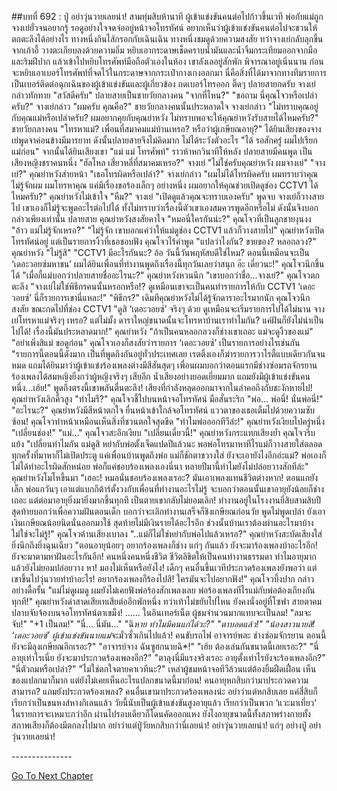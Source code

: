 ##บทที่ 692 : ปู่ อย่าวุ่นวายเลยน่า!
สามทุ่มสิบห้านาที ผู้เข้าแข่งขันคนต่อไปก้าวขึ้นเวที พ่อกับแม่ถูกจางเย่ยั่วจนอยากรู้
รอดูอย่างใจจดจ่ออยู่หน้าจอโทรทัศน์
อยากเห็นว่าผู้เข้าแข่งขันคนต่อไปจะชวนให้ตกตะลึงได้อย่างไร ทางหนึ่งกินไส้กรอกกับเฉินเฉิน
ทางหนึ่งชมดูด้วยความสงสัย
ทว่าจางเย่กลับลุกขึ้นจากเก้าอี้ วางตะเกียบลงด้วยความอิ่ม
หยิบเอากระดาษเช็ดคราบน้ำมันและน้ำจิ้มกระเทียมออกจากมือและริมฝีปาก
แล้วเข้าไปหยิบโทรศัพท์มือถือตัวเองในห้อง เขาลังเลอยู่สักพัก พิจารณาอยู่เนิ่นนาน
ก่อนจะหยิบเอาเบอร์โทรศัพท์ที่จดไว้ในกระดาษจากกระเป๋ากางเกงออกมา
นี่คือสิ่งที่ได้มาจากทางทีมรายการ เป็นเบอร์ติดต่อฉุกเฉินของผู้เข้าแข่งขันและผู้เกี่ยวข้อง
กดเบอร์โทรออก
ติ๊ดๆ ปลายสายกดรับ
จางเย่กล่าวทักทาย "สวัสดีครับ"
ปลายสายเป็นชายวัยกลางคน "จากที่ไหน?"
"ขอถาม นี่คุณโจวหรือเปล่าครับ?" จางเย่กล่าว
"ผมครับ คุณคือ?" ชายวัยกลางคนนั้นประหลาดใจ
จางเย่กล่าว "ไม่ทราบคุณอยู่กับคุณแม่หรือเปล่าครับ? ผมอยากคุยกับคุณย่าหวัง ไม่ทราบพอจะให้คุณย่าหวังรับสายได้ไหมครับ?"
ชายวัยกลางคน "โทรหาแม่? เพื่อนที่สมาคมแม่บ้านเหรอ? หรือว่าผู้เกษียณอายุ?" ได้ยินเสียงของจางเย่พูดจาค่อนข้างมีมารยาท ดังนั้นปลายสายจึงไม่คิดมาก ไม่ได้ระวังตัวอะไร "ได้ รอสักครู่ ผมไปเรียกแม่ก่อน" จากนั้นได้ยินเสียงเขา "แม่ แม่ โทรศัพท์"
ราวห้าหกวินาทีให้หลัง ปลายสายมีคนพูด
เป็นเสียงหญิงชราคนหนึ่ง "ฮัลโหล เสี่ยวหลี่ที่สมาคมเหรอ?"
จางเย่ "ไม่ใช่ครับคุณย่าหวัง ผมจางเย่"
"จางเย่?" คุณย่าหวังส่ายหน้า "เธอโทรผิดหรือเปล่า?"
จางเย่กล่าว "ผมไม่ได้โทรผิดครับ ผมทราบว่าคุณไม่รู้จักผม ผมโทรหาคุณ แค่มีเรื่องขอร้องเล็กๆ อย่างหนึ่ง ผมอยากให้คุณช่วยเปิดดูช่อง CCTV1 ได้ไหมครับ?"
คุณย่าหวังไม่เข้าใจ "หืม?"
จางเย่ "เปิดดูแล้วคุณจะทราบเองครับ"
พูดจบ จางเย่ก็วางสายไป เขาเองก็ไม่รู้จะพูดอะไรต่อไปได้ ทั้งไม่ทราบว่าเรื่องนี้ตัวเขาเองสมควรพูดอีกหรือไม่ ดังนั้นจึงบอกกล่าวเพียงเท่านั้น
ปลายสาย
คุณย่าหวังสงสัยคาใจ "หมอนี่ใครกันน่ะ?"
คุณโจวที่เป็นลูกชายงุนงง "อ้าว แม่ไม่รู้จักเหรอ?"
"ไม่รู้จัก เขาบอกแค่ว่าให้แม่ดูช่อง CCTV1 แล้วก็วางสายไป" คุณย่าหวังเปิดโทรทัศน์อยู่ แต่เป็นรายการงิ้วที่เธอชอบฟัง
คุณโจวไร้คำพูด "แปลว่าไงกัน? ขายของ? หลอกลวง?"
คุณย่าหวัง "ไม่รู้สิ"
"CCTV1 มีอะไรกันนะ? อ้อ วันนี้วันพฤหัสบดีใช่ไหม? ตอนนี้เหมือนจะเป็น ‘เดอะวอยซ์มหาชน’ ผมได้ยินเพื่อนที่ทำงานพูดถึงเรื่องนี้ทุกวันเลยว่าสนุก อ๊ะ เดี๋ยวนะ!" คุณโจวนึกขึ้นได้ "เมื่อกี้แม่บอกว่าปลายสายชื่ออะไรนะ?"
คุณย่าหวังหวนนึก "เขาบอกว่าชื่อ...จางเย่?"
คุณโจวตกตะลึง "จางเย่ไม่ใช่พิธีกรคนนั้นหรอกหรือ!? ดูเหมือนเขาจะเป็นคนทำรายการให้กับ CCTV1 ‘เดอะวอยซ์’ นี่ก็รายการเขานี่แหละ!"
"พิธีกร?" เดิมทีคุณย่าหวังไม่ได้รู้จักดาราอะไรมากนัก
คุณโจวนึกสงสัย ขณะกดไปที่ช่อง CCTV1 "ดูสิ ‘เดอะวอยซ์’ จริงๆ ด้วย ดูเหมือนจะเริ่มรายการไปได้ไม่นาน จางเย่โทรหาแม่จริงๆ เหรอ? แต่ไม่มั้ง ดาราใหญ่ขนาดนั้นจะโทรหาบ้านเราทำไมกัน? แค่ฝันก็ยังไม่น่าเป็นไปได้! เรื่องนี้มันประหลาดมาก!"
คุณย่าหวัง "ถ้าเป็นคนหลอกลวงก็ช่างเขาเถอะ แม่จะดูงิ้วของแม่"
"อย่าเพิ่งสิแม่ ขอดูก่อน" คุณโจวเองก็สงสัยว่ารายการ ‘เดอะวอยซ์’ เป็นรายการอย่างไรเช่นกัน "รายการนี้ตอนนี้ดังมาก เป็นที่พูดถึงกันอยู่ทั่วประเทศเลย เรตติ้งเองก็ฆ่ารายการวาไรตี้แบบเดียวกันจนหมด แถมได้ยินมาว่าผู้เข้าแข่งร้องเพลงต่างมีสีสันสุดๆ เพื่อนผมบอกว่าตอนแรกมีช่างซ่อมรถจักรยานร้องเพลงได้สมหญิงยิ่งกว่าผู้หญิงจริงๆ เสียอีก น้ำเสียงอย่างยอดเยี่ยมมาก แถมยังมีผู้เข้าแข่งขันคนหนึ่ง...เฮ้ย!" พูดถึงตรงนี้เขาพลันตื่นตะลึง! เสียงที่กำลังหลุดออกมาจากในลำคอถึงกับชะงักหายไป!
คุณย่าหวังเลิกคิ้วสูง "ทำไมรึ?"
คุณโจวชี้ไปบนหน้าจอโทรทัศน์ มือสั่นระริก "พ่อ... พ่อนี่! นั่นพ่อนี่!"
"อะไรนะ?" คุณย่าหวังมีสีหน้าตกใจ ยื่นหน้าเข้าใกล้จอโทรทัศน์ แววตาของเธอเต็มไปด้วยความซับซ้อน!
คุณโจวทำหน้าเหมือนเห็นสิ่งที่ชวนตกใจสุดขีด "ทำไมพ่อออกทีวีล่ะ!"
คุณย่าหวังเงียบไปครู่หนึ่ง "เปลี่ยนช่อง!"
"แม่..." คุณโจวสะอึกเงียบ
"เปลี่ยนเดี๋ยวนี้!" คุณย่าหวังกระแทกเสียงย้ำ
คุณโจวรีบแย้ง "เปลี่ยนทำไมกัน แม่ดูสิ หย่ากับพ่อตั้งเจ็ดแปดปีแล้วนะ พอพ่อโทรมาหาทีไรแม่ก็วางสายใส่ตลอด ทุกครั้งที่มาหาก็ไม่เปิดประตู แค่เพื่อนบ้านพูดถึงพ่อ แม่ก็ชักตาขวางใส่ ยังจะเอายังไงอีกอ่ะแม่? พ่อเองก็ไม่ได้ทำอะไรผิดสักหน่อย พ่อก็แค่ชอบร้องเพลงเองนี่นา หลายปีมานี้ทำไมยังไม่ปล่อยวางสักทีล่ะ"
คุณย่าหวังโมโหขึ้นมา "เฮอะ! หมอนั่นชอบร้องเพลงเรอะ? มันเอาเพลงแทนชีวิตต่างหาก! ตอนแกยังเล็ก พ่อแกวันๆ เอาแต่แบกกีต้าร์ตั้งวงกับเพื่อนที่ทำงานอะไรไม่รู้ จะบอกว่าตอนนั้นเขาอายุยังน้อยก็ช่างเถอะ แต่ต่อมาอายุยิ่งมายิ่งมากขึ้นทุกที เป็นตายเขากลับไม่ยอมเลิก! ทำงานอยู่ในโรงงานยี่สิบสามสิบปี สุดท้ายบอกว่าเพื่อความฝันตอนเด็ก บอกว่าจะเลิกทำงานเสร็จก็ชิงเกษียณก่อนวัย พูดไม่พูดเปล่า ยังเอาเงินเกษียณน้อยนิดนั่นออกมาใช้ สุดท้ายไม่มีเงินรายได้อะไรอีก ช่วงนั้นบ้านเราต้องผ่านอะไรมาบ้างไม่ใช่จะไม่รู้!"
คุณโจวค้านเสียงเบาลง "..แม่ก็ไม่ใช่หย่ากับพ่อไปแล้วเหรอ?"
คุณย่าหวังสะบัดเสียงใส่ ยิ่งนึกถึงยิ่งฉุนเฉียว "ตอนอายุน้อยๆ อยากร้องเพลงก็ช่าง แก่ๆ กันแล้ว ยังจะมาร้องเพลงบ้าอะไรอีก! ยังจะมาตามหาฝันอะไรกันอีก! คนหนึ่งคนหนึ่งชีวิต ชีวิตลิขิตให้เป็นคนทำงานธรรมดา ทำไมอายุมากแล้วยังไม่ยอมปล่อยวาง หา! มองไม่เห็นหรือยังไง! เด็กๆ คนอื่นขึ้นเวทีประกวดร้องเพลงยังพอว่า แต่เขาขึ้นไปวุ่นวายทำบ้าอะไร! อยากร้องเพลงก็ร้องไปสิ! ใครมันจะไปอยากฟัง!"
คุณโจวบึ้งปาก กล่าวอย่างดื้อรั้น "แม่ไม่ดูผมดู ผมยังไม่เคยฟังพ่อร้องสักเพลงเลย พ่อร้องเพลงทีไรแม่กับพ่อต้องเถียงกันทุกที!"
คุณย่าหวังด่าสาดเสียเทเสียต่ออีกพักหนึ่ง ทว่าเท้าไม่ขยับไปไหน ยังคงนั่งอยู่ที่โซฟา สายตาคมปลาบจับจ้องบนจอโทรทัศน์ตาเขม็ง!
……
ในอินเทอร์เน็ต
ผู้ชมจำนวนมากแทบจะเป็นลม!
"ลมจะจับ!"
"+1 เป็นลม!"
"นี่... นี่มัน..."
"ฉิ*หาย ทำไมมีคนแก่ได้วะ?"
"ตาบอดแล้ว!"
"น้องสาวนายสิ! ‘เดอะวอยซ์’ ผู้เข้าแข่งขันนายแม่*จะมั่วซั่วเกินไปแล้ว! คนขับรถไฟ อาจารย์พละ ช่างซ่อมจักรยาน ตอนนี้ยังจะมีลุงเกษียณอีกเรอะ?"
"อาจารย์จาง ฉันซูฮกนายฉิ*!"
"เฮ้ย ต้องเล่นกันขนาดนี้เลยเรอะ?"
"นี่อายุเท่าไรเนี่ย ยังจะมาประกวดร้องเพลงอีก?"
"ตาลุงนี่มีแรงจริงเรอะ อายุตั้งเท่าไรยังจะร้องเพลงอีก?"
"นี่ตัวถมหรือเปล่า?"
"ไม่ใช่ตกใจตายคาเวทีนะ?"
เหล่าผู้ชมหน้าจอทีวีล้วนแต่ต้องยิ้มฝืดเฝื่อน เห็นของแปลกมาก็มาก แต่ยังไม่เคยเห็นอะไรแปลกขนาดนี้มาก่อน! คนอายุหกสิบกว่ามาประกวดความสามารถ? แถมยังประกวดร้องเพลง? คนอื่นเขามาประกวดร้องเพลงน่ะ อย่าว่าแต่หกสิบเลย แค่สี่สิบก็เรียกว่าเป็นขนหงส์หางกิเลนแล้ว วัยนี้นับเป็นผู้เข้าแข่งขันสูงอายุแล้ว เรียกว่าเป็นพวก ‘แวะมาเที่ยว' ในรายการจะเหมาะกว่าอีก ผ่านไปรอบเดียวก็โดนคัดออกแหง ยังไงอายุขนาดนี้ทั้งสภาพร่างกายทั้งสภาพเสียงก็ต้องมีตกลงไปมาก อย่าว่าแต่ปู่วัยหกสิบกว่านี่เลยน่า!
อย่าวุ่นวายเลยน่า!
แก่ๆ อย่างปู่ อย่าวุ่นวายเลยน่า!


*-*-*-*-*-*-*-*-*-*-*-*-*-*-*-*


[Go To Next Chapter]( ./93.md)